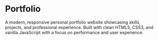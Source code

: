# Portfolio
A modern, responsive personal portfolio website showcasing skills, projects, and professional experience. Built with clean HTML5, CSS3, and vanilla JavaScript with a focus on performance and user experience. 
